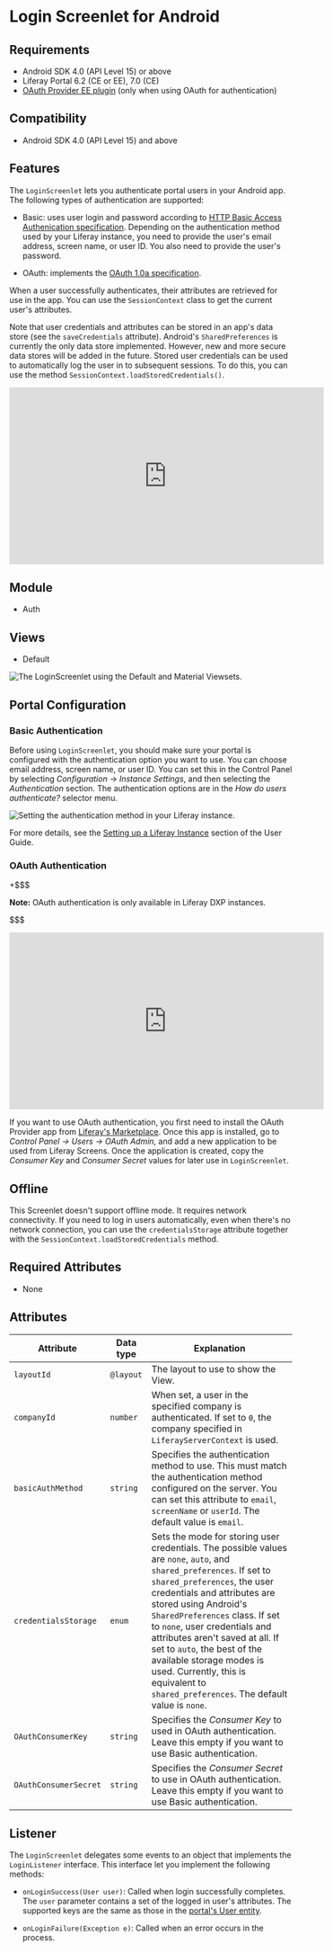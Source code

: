 # Login Screenlet for Android [](id=loginscreenlet-for-android)

## Requirements [](id=requirements)

- Android SDK 4.0 (API Level 15) or above
- Liferay Portal 6.2 (CE or EE), 7.0 (CE) 
- [OAuth Provider EE plugin](https://www.liferay.com/marketplace/-/mp/application/45261909) 
  (only when using OAuth for authentication)

## Compatibility [](id=compatibility)

- Android SDK 4.0 (API Level 15) and above

## Features [](id=features)

The `LoginScreenlet` lets you authenticate portal users in your Android app. The 
following types of authentication are supported:

- Basic: uses user login and password according to 
  [HTTP Basic Access Authenication specification](http://tools.ietf.org/html/rfc2617). 
  Depending on the authentication method used by your Liferay instance, you need 
  to provide the user's email address, screen name, or user ID. You also need to 
  provide the user's password. 

- OAuth: implements the 
  [OAuth 1.0a specification](http://oauth.net/core/1.0a/).

When a user successfully authenticates, their attributes are retrieved for use 
in the app. You can use the `SessionContext` class to get the current user's 
attributes.

Note that user credentials and attributes can be stored in an app's data store 
(see the `saveCredentials` attribute). Android's `SharedPreferences` is 
currently the only data store implemented. However, new and more secure data 
stores will be added in the future. Stored user credentials can be used to 
automatically log the user in to subsequent sessions. To do this, you can use 
the method `SessionContext.loadStoredCredentials()`.

<iframe width="560" height="315" src="https://www.youtube.com/embed/kEZEahTzuck" frameborder="0" allowfullscreen></iframe>

## Module [](id=module)

- Auth

## Views [](id=views)

- Default

![The `LoginScreenlet` using the Default and Material Viewsets.](../../images/screens-android-login.png)

## Portal Configuration [](id=portal-configuration)

### Basic Authentication [](id=basic-authentication)

Before using `LoginScreenlet`, you should make sure your portal is configured 
with the authentication option you want to use. You can choose email address, 
screen name, or user ID. You can set this in the Control Panel by selecting 
*Configuration* &rarr; *Instance Settings*, and then selecting the 
*Authentication* section. The authentication options are in the *How do users 
authenticate?* selector menu. 

![Setting the authentication method in your Liferay instance.](../../images/screens-portal-auth.png)

For more details, see the 
[Setting up a Liferay Instance](/discover/portal/-/knowledge_base/7-0/setting-up-a-liferay-instance) 
section of the User Guide. 

### OAuth Authentication [](id=oauth-authentication)

+$$$

**Note:** OAuth authentication is only available in Liferay DXP instances. 

$$$

<iframe width="560" height="315" src="https://www.youtube.com/embed/u5-_VVAyY-0" frameborder="0" allowfullscreen></iframe>

If you want to use OAuth authentication, you first need to install the OAuth 
Provider app from 
[Liferay's Marketplace](https://web.liferay.com/marketplace). 
Once this app is installed, go to 
*Control Panel &rarr; Users &rarr; OAuth Admin*, and add a new application to be 
used from Liferay Screens. Once the application is created, copy the *Consumer 
Key* and *Consumer Secret* values for later use in `LoginScreenlet`. 

## Offline [](id=offline)

This Screenlet doesn't support offline mode. It requires network connectivity.
If you need to log in users automatically, even when there's no network 
connection, you can use the `credentialsStorage` attribute together with the 
`SessionContext.loadStoredCredentials` method. 

## Required Attributes [](id=required-attributes)

- None

## Attributes [](id=attributes)

| Attribute | Data type | Explanation |
|-----------|-----------|-------------| 
| `layoutId` | `@layout` | The layout to use to show the View. |
| `companyId` | `number` | When set, a user in the specified company is authenticated. If set to `0`, the company specified in `LiferayServerContext` is used. |
| `basicAuthMethod` | `string` | Specifies the authentication method to use. This must match the authentication method configured on the server. You can set this attribute to `email`, `screenName` or `userId`. The default value is `email`. |
| `credentialsStorage ` | `enum` | Sets the mode for storing user credentials. The possible values are `none`, `auto`, and `shared_preferences`. If set to `shared_preferences`, the user credentials and attributes are stored using Android's `SharedPreferences` class. If set to `none`, user credentials and attributes aren't saved at all. If set to `auto`, the best of the available storage modes is used. Currently, this is equivalent to `shared_preferences`. The default value is `none`. |
| `OAuthConsumerKey` | `string` | Specifies the *Consumer Key* to used in OAuth authentication. Leave this empty if you want to use Basic authentication. |
| `OAuthConsumerSecret` | `string` | Specifies the *Consumer Secret* to use in OAuth authentication. Leave this empty if you want to use Basic authentication. |

## Listener [](id=listener)

The `LoginScreenlet` delegates some events to an object that implements the 
`LoginListener` interface. This interface let you implement the following 
methods:

- `onLoginSuccess(User user)`: Called when login successfully completes. The 
  `user` parameter contains a set of the logged in user's attributes. The 
  supported keys are the same as those in the [portal's User entity](https://github.com/liferay/liferay-portal/blob/6.2.x/portal-impl/src/com/liferay/portal/service.xml#L2227).

- `onLoginFailure(Exception e)`: Called when an error occurs in the process.
